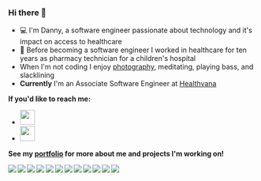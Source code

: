 ### Hi there 👋

<!--
**danny-zero/danny-zero** is a ✨ _special_ ✨ repository because its `README.md` (this file) appears on your GitHub profile.

Here are some ideas to get you started:

- 🔭 I’m currently working on ...
- 🌱 I’m currently learning ...
- 👯 I’m looking to collaborate on ...
- 🤔 I’m looking for help with ...
- 💬 Ask me about ...
- 📫 How to reach me: ...
- 😄 Pronouns: ...
- ⚡ Fun fact: ...
-->
* :computer: I'm Danny, a software engineer passionate about technology and it's impact on access to healthcare
* :hospital: Before becoming a software engineer I worked in healthcare for ten years as pharmacy technician for a children's hospital
* When I'm not coding I enjoy [photography](https://dannylphotography.com), meditating, playing bass, and slacklining
* **Currently** I'm an Associate Software Engineer at [Healthvana](https://healthvana.com)

**If you'd like to reach me:**
* <a href="mailto:dlahamar@gmail.com" target="_blank"><img style="height:30px;" src="https://img.icons8.com/external-kmg-design-basic-outline-kmg-design/32/000000/external-email-business-management-kmg-design-basic-outline-kmg-design.png"/></a>
* <a href="https://linkedin.com/in/daniellahamar" target="_blank"><img style="height:30px;" src="https://img.icons8.com/ios-filled/50/000000/linkedin.png"/></a>

**See my [portfolio](https://dannyl.dev/) for more about me and projects I'm working on!**


<img align="left" img src="https://img.icons8.com/color/48/000000/javascript--v1.png"/>
<img align="left" img src="https://img.icons8.com/color/48/000000/typescript.png"/>
<img align="left" img src="https://img.icons8.com/color/48/000000/html-5--v1.png"/>
<img align="left" img src="https://img.icons8.com/color/48/000000/css3.png"/>
<img align="left" img src="https://img.icons8.com/color/48/000000/react-native.png"/>
<img align="left" img src="https://img.icons8.com/color/48/000000/redux.png"/>
<img align="left" img src="https://img.icons8.com/color/48/000000/nodejs.png"/>
<img align="left" img src="https://img.icons8.com/ios-glyphs/48/000000/github.png"/>
<img align="left" img src="https://img.icons8.com/color/48/000000/heroku.png"/>
<img align="left" img src="https://img.icons8.com/color/48/000000/postgreesql.png"/>
<img align="left" img src="https://img.icons8.com/color/48/000000/graphql.png"/>
<img align="left" img src="https://img.icons8.com/color/48/000000/webpack.png"/>
